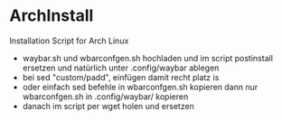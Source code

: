 # ArchInstall
Installation Script for Arch Linux
- waybar.sh und wbarconfgen.sh hochladen und im script postinstall ersetzen und natürlich unter .config/waybar ablegen
- bei sed "custom/padd", einfügen damit recht platz is
- oder einfach sed befehle in wbarconfgen.sh kopieren dann nur wbarconfgen.sh in .config/waybar/ kopieren 
- danach im script per wget holen und ersetzen 